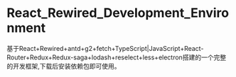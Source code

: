 # React_Rewired_Development_Environment
基于React+Rewired+antd+g2+fetch+TypeScript|JavaScript+React-Router+Redux+Redux-saga+lodash+reselect+less+electron搭建的一个完整的开发框架,下载后安装依赖包即可使用。
